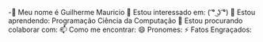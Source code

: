 -👋 Meu nome é Guilherme Mauricio
👀 Estou interessado em: ( ͡° ͜ʖ ͡°)
🌱 Estou aprendendo: Programação Ciência da Computação
💞️ Estou procurando colaborar com:
📫 Como me encontrar:
😄 Pronomes: 
⚡ Fatos Engraçados:
